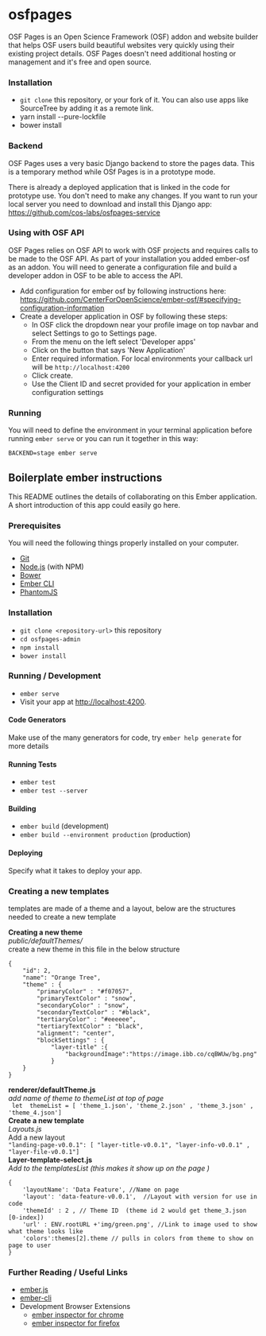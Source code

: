# osfpages

OSF Pages is an Open Science Framework (OSF) addon and website builder that helps OSF users build beautiful websites very quickly using their existing project details. OSF Pages doesn't need additional hosting or management and it's free and open source.
 

###  Installation
 
- ```git clone```  this repository, or your fork of it. You can also use apps like SourceTree by adding it as a remote link. 
- yarn install --pure-lockfile
- bower install


### Backend
OSF Pages uses a very basic Django backend to store the pages data. This is a temporary method while OSf Pages is in a prototype mode. 

There is already a deployed application that is linked in the code for prototype use. You don't need to make any changes. If you want to run your local server you need to download and install this Django app:  https://github.com/cos-labs/osfpages-service


### Using with OSF API
OSF Pages relies on OSF API to work with OSF projects and requires calls to be made to the OSF API. As part of your installation you added ember-osf as an addon. You will need to generate a configuration file and build a developer addon in OSF to be able to access the API.
- Add configuration for ember osf by following instructions here: https://github.com/CenterForOpenScience/ember-osf/#specifying-configuration-information
- Create a developer application in OSF by following these steps:
    - In OSF click the dropdown near your profile image on top navbar and select Settings to go to Settings page.
    - From the menu on the left select 'Developer apps'
    - Click on the button that says 'New Application'
    - Enter required information. For local environments your callback url will be ```http://localhost:4200```
    - Click create. 
    - Use the Client ID and secret provided for your application in ember configuration settings

### Running
You will need to define the environment in your terminal application before running ```ember serve``` or you can run it together in this way:

    BACKEND=stage ember serve


## Boilerplate ember instructions

This README outlines the details of collaborating on this Ember application.
A short introduction of this app could easily go here.

### Prerequisites

You will need the following things properly installed on your computer.

* [Git](https://git-scm.com/)
* [Node.js](https://nodejs.org/) (with NPM)
* [Bower](https://bower.io/)
* [Ember CLI](https://ember-cli.com/)
* [PhantomJS](http://phantomjs.org/)

### Installation

* `git clone <repository-url>` this repository
* `cd osfpages-admin`
* `npm install`
* `bower install`

### Running / Development

* `ember serve`
* Visit your app at [http://localhost:4200](http://localhost:4200).

#### Code Generators

Make use of the many generators for code, try `ember help generate` for more details

#### Running Tests

* `ember test`
* `ember test --server`

#### Building

* `ember build` (development)
* `ember build --environment production` (production)

#### Deploying

Specify what it takes to deploy your app.

### Creating a new templates 
templates are made of a theme and a layout, below are the structures needed to create a new template

**Creating a new theme** <br>
_public/defaultThemes/_ <br>
create a new theme in this file in the below structure 
``` 
{
	"id": 2,
	"name": "Orange Tree",
	"theme" : {
		"primaryColor" : "#f07057",
		"primaryTextColor" : "snow",
		"secondaryColor" : "snow",
		"secondaryTextColor" : "#black",
		"tertiaryColor" : "#eeeeee",
		"tertiaryTextColor" : "black",
		"alignment": "center",
		"blockSettings" : {
			"layer-title" :{
				"backgroundImage":"https://image.ibb.co/cqBWUw/bg.png"
			}
	}
}

```

**renderer/defaultTheme.js** <br>
_add name of theme to themeList at top of page_ <br>
` let  themeList = [ 'theme_1.json', 'theme_2.json' , 'theme_3.json' , 'theme_4.json']`
<br>
**Create a new template** <br>
_Layouts.js_ <br>
Add a new layout <br>
`"landing-page-v0.0.1": [ "layer-title-v0.0.1", "layer-info-v0.0.1" , "layer-file-v0.0.1"]
`
<br>
**Layer-template-select.js**<br>
_Add to the templatesList (this makes it show up on the page )_ <br>
```
{
    'layoutName': 'Data Feature', //Name on page
    'layout': 'data-feature-v0.0.1',  //Layout with version for use in code 
    'themeId' : 2 , // Theme ID  (theme id 2 would get theme_3.json [0-index])
    'url' : ENV.rootURL +'img/green.png', //Link to image used to show what theme looks like
    'colors':themes[2].theme // pulls in colors from theme to show on page to user
}
```


### Further Reading / Useful Links

* [ember.js](http://emberjs.com/)
* [ember-cli](https://ember-cli.com/)
* Development Browser Extensions
  * [ember inspector for chrome](https://chrome.google.com/webstore/detail/ember-inspector/bmdblncegkenkacieihfhpjfppoconhi)
  * [ember inspector for firefox](https://addons.mozilla.org/en-US/firefox/addon/ember-inspector/)
